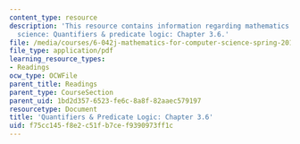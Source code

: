 ```yaml
---
content_type: resource
description: 'This resource contains information regarding mathematics for computer
  science: Quantifiers & predicate logic: Chapter 3.6.'
file: /media/courses/6-042j-mathematics-for-computer-science-spring-2015/f75cc145f8e2c51fb7cef9390973ff1c_MIT6_042JS15_Session5.pdf
file_type: application/pdf
learning_resource_types:
- Readings
ocw_type: OCWFile
parent_title: Readings
parent_type: CourseSection
parent_uid: 1bd2d357-6523-fe6c-8a8f-82aaec579197
resourcetype: Document
title: 'Quantifiers & Predicate Logic: Chapter 3.6'
uid: f75cc145-f8e2-c51f-b7ce-f9390973ff1c
---
```

